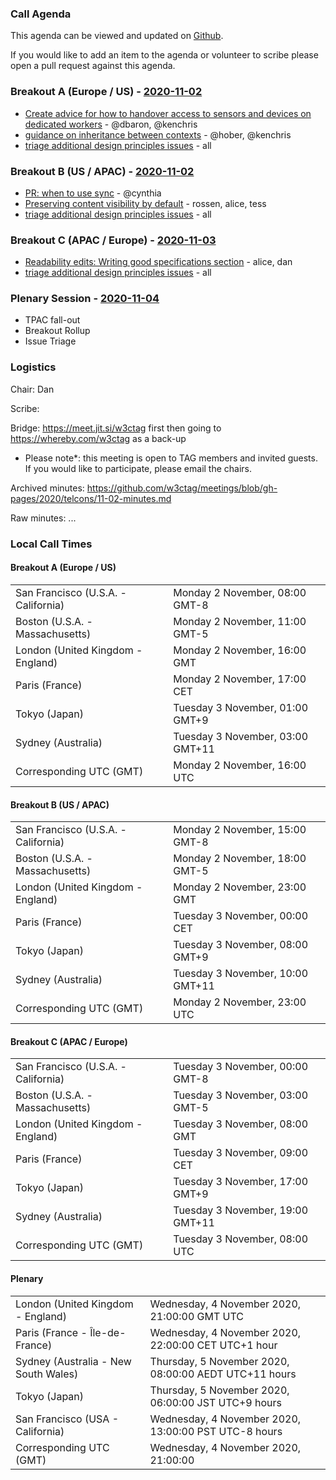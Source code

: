 ### Call Agenda

This agenda can be viewed and updated on [Github](https://github.com/w3ctag/meetings/blob/gh-pages/2020/telcons/11-02-agenda.md).

If you would like to add an item to the agenda or volunteer to scribe please open a pull request against this agenda.

### Breakout A (Europe / US) - [2020-11-02](https://www.timeanddate.com/worldclock/converter.html?iso=20201102T160000&p1=224&p2=43&p3=136&p4=195&p5=248&p6=240)

* [Create advice for how to handover access to sensors and devices on dedicated workers](https://github.com/w3ctag/design-principles/issues/112) - @dbaron, @kenchris
* [guidance on inheritance between contexts](https://github.com/w3ctag/design-principles/issues/111) - @hober, @kenchris
* [triage additional design principles issues](https://github.com/w3ctag/design-principles/issues) - all

### Breakout B (US / APAC) - [2020-11-02](https://www.timeanddate.com/worldclock/converter.html?iso=20201102T230000&p1=224&p2=43&p3=136&p4=195&p5=248&p6=240)

* [PR: when to use sync](https://github.com/w3ctag/design-principles/pull/218) - @cynthia
* [Preserving content visibility by default](https://github.com/w3ctag/design-principles/pull/240) - rossen, alice, tess
* [triage additional design principles issues](https://github.com/w3ctag/design-principles/issues) - all

### Breakout C (APAC / Europe) - [2020-11-03](https://www.timeanddate.com/worldclock/converter.html?iso=20201103T080000&p1=224&p2=43&p3=136&p4=195&p5=248&p6=240)

* [Readability edits: Writing good specifications section](https://github.com/w3ctag/design-principles/pull/227) - alice, dan
* [triage additional design principles issues](https://github.com/w3ctag/design-principles/issues) - all

### Plenary Session - [2020-11-04](https://www.timeanddate.com/worldclock/meetingdetails.html?year=2020&month=11&day=4&hour=21&min=0&sec=0&p1=136&p2=195&p3=240&p4=248&p5=224)

* TPAC fall-out
* Breakout Rollup
* Issue Triage

### Logistics

Chair: Dan

Scribe:

Bridge: https://meet.jit.si/w3ctag first then going to https://whereby.com/w3ctag as a back-up

* Please note*: this meeting is open to TAG members and invited guests. If you would like to participate, please email the chairs.

Archived minutes: https://github.com/w3ctag/meetings/blob/gh-pages/2020/telcons/11-02-minutes.md

Raw minutes: ...


### Local Call Times

#### Breakout A (Europe / US)

<table>
<tr><td> San Francisco (U.S.A. - California) <td> Monday 2 November, 08:00 GMT-8</td></tr>
<tr><td> Boston (U.S.A. - Massachusetts) <td> Monday 2 November, 11:00 GMT-5</td></tr>
<tr><td> London (United Kingdom - England) <td> Monday 2 November, 16:00 GMT</td></tr>
<tr><td> Paris (France) <td> Monday 2 November, 17:00 CET</td></tr>
<tr><td> Tokyo (Japan) <td> Tuesday 3 November, 01:00 GMT+9</td></tr>
<tr><td> Sydney (Australia) <td> Tuesday 3 November, 03:00 GMT+11</td></tr>
<tr><td> Corresponding UTC (GMT) <td> Monday 2 November, 16:00 UTC</td></tr>
</table>

#### Breakout B (US / APAC)

<table>
<tr><td> San Francisco (U.S.A. - California) <td> Monday 2 November, 15:00 GMT-8</td></tr>
<tr><td> Boston (U.S.A. - Massachusetts) <td> Monday 2 November, 18:00 GMT-5</td></tr>
<tr><td> London (United Kingdom - England) <td> Monday 2 November, 23:00 GMT</td></tr>
<tr><td> Paris (France) <td> Tuesday 3 November, 00:00 CET</td></tr>
<tr><td> Tokyo (Japan) <td> Tuesday 3 November, 08:00 GMT+9</td></tr>
<tr><td> Sydney (Australia) <td> Tuesday 3 November, 10:00 GMT+11</td></tr>
<tr><td> Corresponding UTC (GMT) <td> Monday 2 November, 23:00 UTC</td></tr>
</table>

#### Breakout C (APAC / Europe)

<table>
<tr><td> San Francisco (U.S.A. - California) <td> Tuesday 3 November, 00:00 GMT-8</td></tr>
<tr><td> Boston (U.S.A. - Massachusetts) <td> Tuesday 3 November, 03:00 GMT-5</td></tr>
<tr><td> London (United Kingdom - England) <td> Tuesday 3 November, 08:00 GMT</td></tr>
<tr><td> Paris (France) <td> Tuesday 3 November, 09:00 CET</td></tr>
<tr><td> Tokyo (Japan) <td> Tuesday 3 November, 17:00 GMT+9</td></tr>
<tr><td> Sydney (Australia) <td> Tuesday 3 November, 19:00 GMT+11</td></tr>
<tr><td> Corresponding UTC (GMT) <td> Tuesday 3 November, 08:00 UTC</td></tr>
</table>

#### Plenary

<table>
<tr><td> London (United Kingdom - England)	</td><td> Wednesday, 4 November 2020, 21:00:00	GMT	UTC</td></tr>
<tr><td> Paris (France - Île-de-France) </td><td>	Wednesday, 4 November 2020, 22:00:00	CET	UTC+1 hour</td></tr>
<tr><td> Sydney (Australia - New South Wales)	</td><td> Thursday, 5 November 2020, 08:00:00	AEDT	UTC+11 hours</td></tr>
<tr><td> Tokyo (Japan)	</td><td> Thursday, 5 November 2020, 06:00:00	JST	UTC+9 hours</td></tr>
<tr><td> San Francisco (USA - California)	</td><td> Wednesday, 4 November 2020, 13:00:00	PST	UTC-8 hours</td></tr>
<tr><td> Corresponding UTC (GMT) </td><td>	Wednesday, 4 November 2020, 21:00:00</td></tr>
</table>
